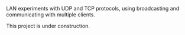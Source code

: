 LAN experiments with UDP and TCP protocols, using broadcasting and communicating with multiple clients.

This project is under construction.
